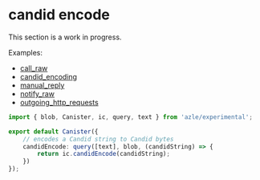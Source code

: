 # candid encode

This section is a work in progress.

Examples:

-   [call_raw](https://github.com/demergent-labs/azle/tree/main/examples/call_raw)
-   [candid_encoding](https://github.com/demergent-labs/azle/tree/main/examples/candid_encoding)
-   [manual_reply](https://github.com/demergent-labs/azle/tree/main/examples/manual_reply)
-   [notify_raw](https://github.com/demergent-labs/azle/tree/main/examples/notify_raw)
-   [outgoing_http_requests](https://github.com/demergent-labs/azle/tree/main/examples/outgoing_http_requests)

```typescript
import { blob, Canister, ic, query, text } from 'azle/experimental';

export default Canister({
    // encodes a Candid string to Candid bytes
    candidEncode: query([text], blob, (candidString) => {
        return ic.candidEncode(candidString);
    })
});
```
